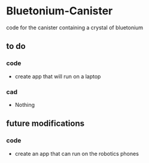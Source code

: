 # Bluetonium-Canister
code for the canister containing a crystal of bluetonium

## to do
### code
  - create app that will run on a laptop
### cad
  - Nothing
  
## future modifications
### code 
  - create an app that can run on the robotics phones
